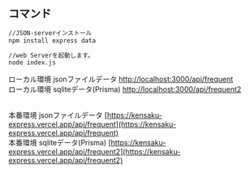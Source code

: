 ## コマンド

```bash
//JSON-serverインストール
npm install express data

//web Serverを起動します。
node index.js
```
ローカル環境 jsonファイルデータ [http://localhost:3000/api/frequent](http://localhost:3000/api/frequent) <br>
ローカル環境 sqliteデータ(Prisma) [http://localhost:3000/api/frequent2](http://localhost:3000/api/frequent2) <br>
<br>

本番環境 jsonファイルデータ [https://kensaku-express.vercel.app/api/frequent](https://kensaku-express.vercel.app/api/frequent)<br> 
本番環境 sqliteデータ(Prisma) [https://kensaku-express.vercel.app/api/frequent2](https://kensaku-express.vercel.app/api/frequent2)<br> 
